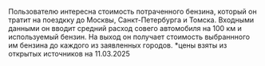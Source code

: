 Пользователю интересна стоимость потраченного бензина, который он тратит на поездкку до Москвы, Санкт-Петербурга и Томска.
Входными данными он вводит средний расход совего автомобиля на 100 км и используемый бензин.
На выход он получает стоимость выбраннного им бензина до каждого из заявленных городов.
*цены взяты из открытых источников на 11.03.2025

